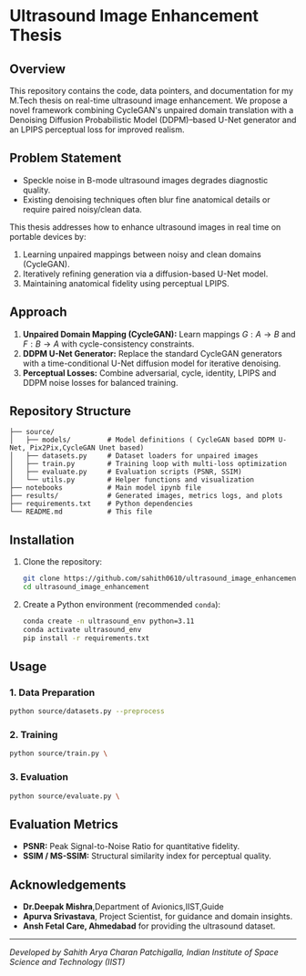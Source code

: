 # Ultrasound Image Enhancement Thesis

## Overview

This repository contains the code, data pointers, and documentation for my M.Tech thesis on real-time ultrasound image enhancement. We propose a novel framework combining CycleGAN's unpaired domain translation with a Denoising Diffusion Probabilistic Model (DDPM)–based U-Net generator and an LPIPS perceptual loss for improved realism.

## Problem Statement

* Speckle noise in B-mode ultrasound images degrades diagnostic quality.
* Existing denoising techniques often blur fine anatomical details or require paired noisy/clean data.

This thesis addresses how to enhance ultrasound images in real time on portable devices by:

1. Learning unpaired mappings between noisy and clean domains (CycleGAN).
2. Iteratively refining generation via a diffusion-based U-Net model.
3. Maintaining anatomical fidelity using perceptual LPIPS.

## Approach

1. **Unpaired Domain Mapping (CycleGAN):** Learn mappings $G: A \to B$ and $F: B \to A$ with cycle-consistency constraints.
2. **DDPM U-Net Generator:** Replace the standard CycleGAN generators with a time-conditional U-Net diffusion model for iterative denoising.
3. **Perceptual Losses:** Combine adversarial, cycle, identity, LPIPS and DDPM noise losses for balanced training.

## Repository Structure

```
├── source/
│   ├── models/         # Model definitions ( CycleGAN based DDPM U-Net, Pix2Pix,CycleGAN Unet based)
│   ├── datasets.py     # Dataset loaders for unpaired images
│   ├── train.py        # Training loop with multi-loss optimization
│   ├── evaluate.py     # Evaluation scripts (PSNR, SSIM)
│   └── utils.py        # Helper functions and visualization
├── notebooks           # Main model ipynb file
├── results/            # Generated images, metrics logs, and plots
├── requirements.txt    # Python dependencies
└── README.md           # This file
```

## Installation

1. Clone the repository:

   ```bash
   git clone https://github.com/sahith0610/ultrasound_image_enhancement.git
   cd ultrasound_image_enhancement
   ```
2. Create a Python environment (recommended `conda`):

   ```bash
   conda create -n ultrasound_env python=3.11
   conda activate ultrasound_env
   pip install -r requirements.txt
   ```

## Usage

### 1. Data Preparation

```bash
python source/datasets.py --preprocess
```

### 2. Training

```bash
python source/train.py \
```

### 3. Evaluation

```bash
python source/evaluate.py \
```

## Evaluation Metrics

* **PSNR:** Peak Signal-to-Noise Ratio for quantitative fidelity.
* **SSIM / MS-SSIM:** Structural similarity index for perceptual quality.


## Acknowledgements
* **Dr.Deepak Mishra**,Department of Avionics,IIST,Guide
* **Apurva Srivastava**, Project Scientist, for guidance and domain insights.
* **Ansh Fetal Care, Ahmedabad** for providing the ultrasound dataset.

---

*Developed by Sahith Arya Charan Patchigalla, Indian Institute of Space Science and Technology (IIST)*
